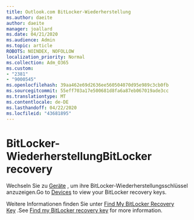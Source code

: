 ```yaml
---
title: Outlook.com BitLocker-Wiederherstellung
ms.author: daeite
author: daeite
manager: joallard
ms.date: 04/21/2020
ms.audience: Admin
ms.topic: article
ROBOTS: NOINDEX, NOFOLLOW
localization_priority: Normal
ms.collection: Adm_O365
ms.custom:
- "2381"
- "9000545"
ms.openlocfilehash: 39aa462e69d2636ee560504070d95e989c3cb0fb
ms.sourcegitcommit: 55eff703a17e500681d8fa6a87eb067019ade3cc
ms.translationtype: MT
ms.contentlocale: de-DE
ms.lasthandoff: 04/22/2020
ms.locfileid: "43681895"
---
```

# <a name="bitlocker-recovery"></a><span data-ttu-id="ce63c-102">BitLocker-Wiederherstellung</span><span class="sxs-lookup"><span data-stu-id="ce63c-102">BitLocker recovery</span></span>

<span data-ttu-id="ce63c-103">Wechseln Sie zu [Geräte](https://account.microsoft.com/devices/recoverykey) , um ihre BitLocker-Wiederherstellungsschlüssel anzuzeigen.</span><span class="sxs-lookup"><span data-stu-id="ce63c-103">Go to [Devices](https://account.microsoft.com/devices/recoverykey) to view your BitLocker recovery keys.</span></span>

<span data-ttu-id="ce63c-104">Weitere Informationen finden Sie unter [Find My BitLocker Recovery Key](https://support.microsoft.com/help/4026181) .</span><span class="sxs-lookup"><span data-stu-id="ce63c-104">See [Find my BitLocker recovery key](https://support.microsoft.com/help/4026181) for more information.</span></span>